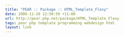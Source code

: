 ```yaml
---
title: "PEAR :: Package :: HTML_Template_Flexy"
date: 2006-11-20 12:50:59 +11:00
url: http://pear.php.net/package/HTML_Template_Flexy
tags: pear php template programming webdesign html
layout: link
---
```

